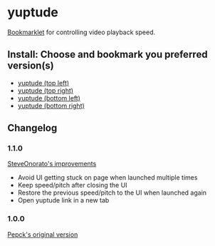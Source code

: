 # yuptude

[Bookmarklet][bookmarklet] for controlling video playback speed.


[bookmarklet]: https://en.wikipedia.org/wiki/Bookmarklet


## Install: Choose and bookmark you preferred version(s)

<ul>
  <li><a href="{{tl}}">yuptude (top left)</a></li>
  <li><a href="{{tr}}">yuptude (top right)</a></li>
  <li><a href="{{bl}}">yuptude (bottom left)</a></li>
  <li><a href="{{br}}">yuptude (bottom right)</a></li>
</ul>


## Changelog


### 1.1.0

[SteveOnorato's improvements](https://github.com/francium/yuptude/commit/dd87f6781929c6e5bd2fb109460b0c82b81cb431)

- Avoid UI getting stuck on page when launched multiple times
- Keep speed/pitch after closing the UI
- Restore the previous speed/pitch to the UI when launched again
- Open yuptude link in a new tab


### 1.0.0

[Pepck's original version](https://github.com/Pepck/yuptude/commit/c40a2d232ead58eeecb10256f8bad78f39516f45)

